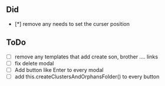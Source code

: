 ## Did
- [*] remove any needs to set the curser position

## ToDo
- [ ] remove any templates that add create son, brother .... links
- [ ] fix delete modal
- [ ] Add button like Enter to every modal
- [ ] add this.createClustersAndOrphansFolder() to every button